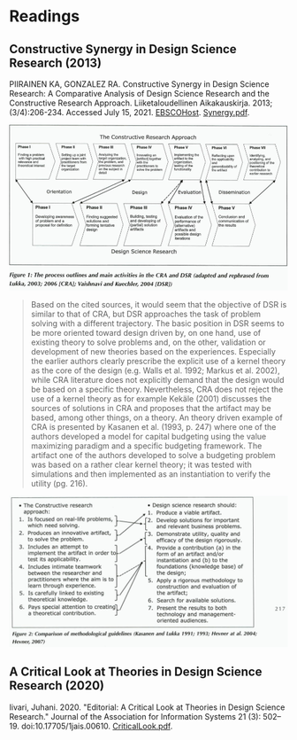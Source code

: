 # Readings

## Constructive Synergy in Design Science Research (2013)

PIIRAINEN KA, GONZALEZ RA. Constructive Synergy in Design Science Research: A Comparative Analysis of Design Science Research and the Constructive Research Approach. Liiketaloudellinen Aikakauskirja. 2013;(3/4):206-234. Accessed July 15, 2021. [EBSCOHost](https://search.ebscohost.com/login.aspx?direct=true&AuthType=ip,shib&db=bth&AN=95116694&site=eds-live). [Synergy.pdf](Synergy.pdf).

![dsr_vs_cra.png](dsr_vs_cra.png)

> Based on the cited sources, it would seem that the objective of DSR is similar to that of CRA, but DSR approaches the task of problem solving with a different trajectory. The basic position in DSR seems to be more oriented toward design driven by, on one hand, use of existing theory to solve problems and, on the other, validation or development of new theories based on the experiences. Especially the earlier authors clearly prescribe the explicit use of a kernel theory as the core of the design (e.g. Walls et al. 1992; Markus et al. 2002), while CRA literature does not explicitly demand that the design would be based on a specific theory.
> Nevertheless, CRA does not reject the use of a kernel theory as for example Kekäle (2001) discusses the sources of solutions in CRA and proposes that the artifact may be based, among other things, on a theory. An theory driven example of CRA is presented by Kasanen et al. (1993, p. 247) where one of the authors developed a model for capital budgeting using the value maximizing paradigm and a specific budgeting framework. The artifact one of the authors developed to solve a budgeting problem was based on a rather clear kernel theory; it was tested with simulations and then implemented as an instantiation to verify the utility (pg. 216).

![methodologies.png](methodologies.png)

## A Critical Look at Theories in Design Science Research (2020)

Iivari, Juhani. 2020. "Editorial: A Critical Look at Theories in Design Science Research." Journal of the Association for Information Systems 21 (3): 502–19. doi:10.17705/1jais.00610. [CriticalLook.pdf](CriticalLook.pdf).
